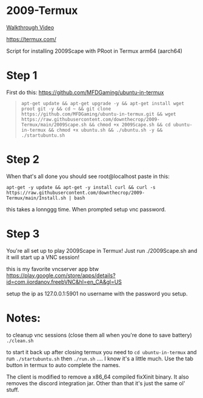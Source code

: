 # 2009-Termux

[Walkthrough Video](https://www.youtube.com/watch?v=YyfRnlv9cJ8)

https://termux.com/

Script for installing 2009Scape with PRoot in Termux arm64 (aarch64)

# Step 1

First do this: https://github.com/MFDGaming/ubuntu-in-termux

> `apt-get update && apt-get upgrade -y && apt-get install wget proot git -y && cd ~ && git clone https://github.com/MFDGaming/ubuntu-in-termux.git && wget https://raw.githubusercontent.com/downthecrop/2009-Termux/main/2009Scape.sh && chmod +x 2009Scape.sh && cd ubuntu-in-termux && chmod +x ubuntu.sh && ./ubuntu.sh -y && ./startubuntu.sh`


# Step 2

When that's all done you should see root@localhost paste in this: 




`apt-get -y update && apt-get -y install curl && curl -s https://raw.githubusercontent.com/downthecrop/2009-Termux/main/Install.sh | bash`


this takes a lonnggg time. When prompted setup vnc password.

# Step 3

You're all set up to play 2009Scape in Termux! Just run ./2009Scape.sh and it will start up a VNC session!

this is my favorite vncserver app btw https://play.google.com/store/apps/details?id=com.iiordanov.freebVNC&hl=en_CA&gl=US

setup the ip as 127.0.0.1:5901 no username with the password you setup. 


# Notes:

to cleanup vnc sessions (close them all when you're done to save battery) `./clean.sh`

to start it back up after closing termux you need to `cd ubuntu-in-termux` and run `./startubuntu.sh` then `./run.sh` .... I know it's a little much. Use the tab button in termux to auto complete the names.

The client is modified to remove a x86_64 compiled fixXinit binary. It also removes the discord integration jar. Other than that it's just the same ol' stuff.

